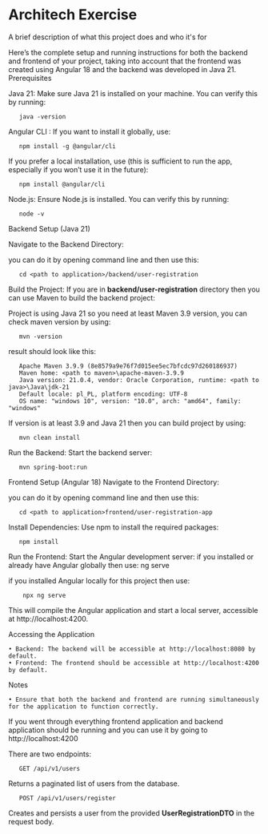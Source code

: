 
# Architech Exercise

A brief description of what this project does and who it's for

Here’s the complete setup and running instructions for both the backend and frontend of your project, taking into account that the frontend was created using Angular 18 and the backend was developed in Java 21.
Prerequisites

Java 21: Make sure Java 21 is installed on your machine. You can verify this by running:
       
       java -version
    
Angular CLI :  If you want to install it globally, use:

       npm install -g @angular/cli

If you prefer a local installation, use (this is sufficient to run the app, especially if you won’t use it in the future):

       npm install @angular/cli

Node.js: Ensure Node.js is installed. You can verify this by running:
       
       node -v

Backend Setup (Java 21)

Navigate to the Backend Directory:

you can do it by opening command line and then use this:

       cd <path to application>/backend/user-registration
Build the Project: If you are in **backend/user-registration** directory then you can use Maven to build the backend project:

Project is using Java 21 so you need at least Maven 3.9 version, you can check maven version by using:

       mvn -version

result should look like this:

       Apache Maven 3.9.9 (8e8579a9e76f7d015ee5ec7bfcdc97d260186937)
       Maven home: <path to maven>\apache-maven-3.9.9
       Java version: 21.0.4, vendor: Oracle Corporation, runtime: <path to java>\Java\jdk-21
       Default locale: pl_PL, platform encoding: UTF-8
       OS name: "windows 10", version: "10.0", arch: "amd64", family: "windows"

If version is at least 3.9 and Java 21 then you can build project by using:
        
       mvn clean install

Run the Backend: Start the backend server:
       
       mvn spring-boot:run

Frontend Setup (Angular 18)
Navigate to the Frontend Directory:

you can do it by opening command line and then use this:
       
       cd <path to application>frontend/user-registration-app

Install Dependencies: Use npm to install the required packages:
       
       npm install


Run the Frontend: Start the Angular development server:
if you installed or already have Angular globally then use:
        ng serve

if you installed Angular locally for this project then use:

        npx ng serve

This will compile the Angular application and start a local server, accessible at http://localhost:4200.

Accessing the Application

    • Backend: The backend will be accessible at http://localhost:8080 by default.
    • Frontend: The frontend should be accessible at http://localhost:4200 by default.
Notes

    • Ensure that both the backend and frontend are running simultaneously for the application to function correctly.


If you went through everything frontend application and backend application should be running and you can use it by going to http://localhost:4200

There are two endpoints:



       
       GET /api/v1/users 

Returns a paginated list of users from the database.

       POST /api/v1/users/register

Creates and persists a user from the provided **UserRegistrationDTO** in the request body.